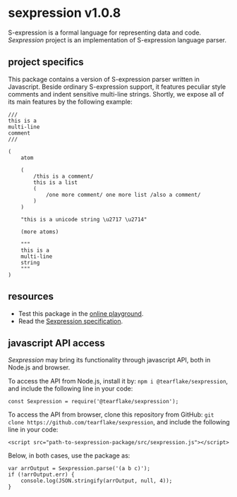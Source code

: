 # sexpression v1.0.8

S-expression is a formal language for representing data and code. *Sexpression* project is an implementation of S-expression language parser.

## project specifics

This package contains a version of S-expression parser written in Javascript. Beside ordinary S-expression support, it features peculiar style comments and indent sensitive multi-line strings. Shortly, we expose all of its main features by the following example:

```
///
this is a
multi-line
comment
///

(
    atom
    
    (
        /this is a comment/
        this is a list
        (
            /one more comment/ one more list /also a comment/
        )
    )
    
    "this is a unicode string \u2717 \u2714"
    
    (more atoms)
    
    """
    this is a
    multi-line
    string
    """
)
```

## resources

- Test this package in the [online playground](https://tearflake.github.io/sexpression/playground/).
- Read the [Sexpression specification](https://tearflake.github.io/sexpression/docs/sexpression).

## javascript API access

*Sexpression* may bring its functionality through javascript API, both in Node.js and browser.

To access the API from Node.js, install it by: `npm i @tearflake/sexpression`, and include the following line in your code:

```
const Sexpression = require('@tearflake/sexpression');
```

To access the API from browser, clone this repository from GitHub: `git clone https://github.com/tearflake/sexpression`, and include the following line in your code:

```
<script src="path-to-sexpression-package/src/sexpression.js"></script>
```

Below, in both cases, use the package as:

```
var arrOutput = Sexpression.parse('(a b c)');
if (!arrOutput.err) {
    console.log(JSON.stringify(arrOutput, null, 4));
}
```
